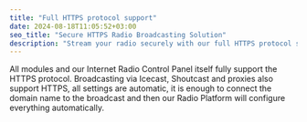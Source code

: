 ```yaml
---
title: "Full HTTPS protocol support"
date: 2024-08-18T11:05:52+03:00
seo_title: "Secure HTTPS Radio Broadcasting Solution"
description: "Stream your radio securely with our full HTTPS protocol support. Automatic configuration for Icecast, Shoutcast, and proxy broadcasting with your custom domain name."
---
```


All modules and our Internet Radio Control Panel itself fully support the HTTPS protocol. Broadcasting via Icecast, Shoutcast and proxies also support HTTPS, all settings are automatic, it is enough to connect the domain name to the broadcast and then our Radio Platform will configure everything automatically.
